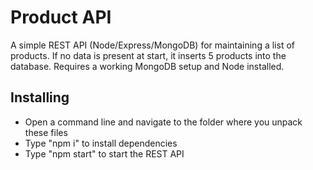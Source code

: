 # Product API
A simple REST API (Node/Express/MongoDB) for maintaining a list of products. If no data is present at start, it inserts 5 products into the database.
Requires a working MongoDB setup and Node installed.

## Installing
- Open a command line and navigate to the folder where you unpack these files
- Type "npm i" to install dependencies
- Type "npm start" to start the REST API

